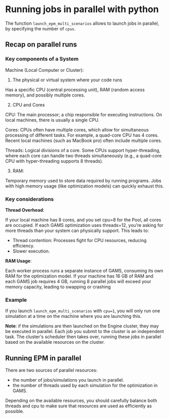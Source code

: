 # Running jobs in parallel with python

The function `launch_epm_multi_scenarios` allows to launch jobs in parallel, by specifying the number of `cpus`.

## Recap on parallel runs

### Key components of a System

Machine (Local Computer or Cluster):

1. The physical or virtual system where your code runs

Has a specific CPU (central processing unit), RAM (random access memory), and possibly multiple cores.

2. CPU and Cores

CPU: The main processor; a chip responsible for executing instructions. On local machines, there is usually a single CPU.

Cores: CPUs often have multiple cores, which allow for simultaneous processing of different tasks. For example, a quad-core CPU has 4 cores. Recent local machines (such as MacBook pro) often include multiple cores.

Threads: Logical divisions of a core. Some CPUs support hyper-threading, where each core can handle two threads simultaneously (e.g., a quad-core CPU with hyper-threading supports 8 threads).

3. RAM:

Temporary memory used to store data required by running programs. Jobs with high memory usage (like optimization models) can quickly exhaust this.

### Key considerations

**Thread Overhead**:

If your local machine has 8 cores, and you set cpu=8 for the Pool, all cores are occupied.
If each GAMS optimization uses threads=12, you’re asking for more threads than your system can physically support. This leads to:
- Thread contention: Processes fight for CPU resources, reducing efficiency.
- Slower execution.

**RAM Usage**:

Each worker process runs a separate instance of GAMS, consuming its own RAM for the optimization model.
If your machine has 16 GB of RAM and each GAMS job requires 4 GB, running 8 parallel jobs will exceed your memory capacity, leading to swapping or crashing

### Example

If you launch `launch_epm_multi_scenarios` with `cpu=1`, you will only run one simulation at a time on the machine where you are launching this. 

**Note**: if the simulations are then launched on the Engine cluster, they may be executed in parallel. Each job you submit to the cluster is an independent task. The cluster's scheduler then takes over, running these jobs in parallel based on the available resources on the cluster.

## Running EPM in parallel

There are two sources of parallel resources:
- the number of jobs/simulations you launch in parallel.
- the number of threads used by each simulation for the optimization in GAMS.

Depending on the available resources, you should carefully balance both threads and cpu to make sure that resources are used as efficiently as possible.